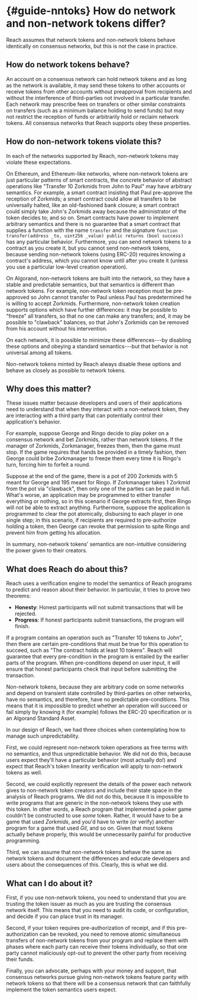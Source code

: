 # {#guide-nntoks} How do network and non-network tokens differ?

Reach assumes that network tokens and non-network tokens behave identically on consensus networks, but this is not the case in practice.

## How do network tokens behave?

An account on a consensus network can hold network tokens and as long as the network is available, it may send these tokens to other accounts or receive tokens from other accounts without preapproval from recipients and without the interference of third-parties not involved in a particular transfer.
Each network may prescribe fees on transfers or other similar constraints on transfers (such as a minimum balance holding to send funds) but may not restrict the reception of funds or arbitrarily hold or reclaim network tokens.
All consensus networks that Reach supports obey these properties.

## How do non-network tokens violate this?

In each of the networks supported by Reach, non-network tokens may violate these expectations.

On Ethereum, and Ethereum-like networks, where non-network tokens are just particular patterns of smart contracts, the concrete behavior of abstract operations like "Transfer 10 Zorkmids from John to Paul" may have arbitrary semantics.
For example, a smart contract insisting that Paul pre-approve the reception of Zorkmids;
a smart contract could allow all transfers to be universally halted, like an old-fashioned bank closure;
a smart contract could simply take John's Zorkmids away because the administrator of the token decides to;
and so on.
Smart contracts have power to implement arbitrary semantics and there is no guarantee that a smart contract that supplies a function with the name `transfer` and the signature `function transfer(address _to, uint256 _value) public returns (bool success)` has any particular behavior.
Furthermore, you can send network tokens to a contract as you create it, but you cannot send non-network tokens, because sending non-network tokens (using ERC-20) requires knowing a contract's address, which you cannot know until after you create it (unless you use a particular low-level creation operation).

On Algorand, non-network tokens are built into the network, so they have a stable and predictable semantics, but that semantics is different than network tokens.
For example, non-network token reception must be pre-approved so John cannot transfer to Paul unless Paul has predetermined he is willing to accept Zorkmids.
Furthermore, non-network token creation supports options which have further differences:
it may be possible to "freeze" all transfers, so that no one can make any transfers; and,
it may be possible to "clawback" balances, so that John's Zorkmids can be removed from his account without his intervention.

On each network, it is possible to minimize these differences---by disabling these options and obeying a standard semantics---but that behavior is not universal among all tokens.

Non-network tokens minted by Reach always disable these options and behave as closely as possible to network tokens.

## Why does this matter?

These issues matter because developers and users of their applications need to understand that when they interact with a non-network token, they are interacting with a third party that can potentially control their application's behavior.

For example, suppose George and Ringo decide to play poker on a consensus network and bet Zorkmids, rather than network tokens.
If the manager of Zorkmids, Zorkmanager, freezes them, then the game must stop.
If the game requires that hands be provided in a timely fashion, then George could bribe Zorkmanager to freeze them every time it is Ringo's turn, forcing him to forfeit a round.

Suppose at the end of the game, there is a pot of 200 Zorkmids with 5 meant for George and 195 meant for Ringo.
If Zorkmanager takes 1 Zorkmid from the pot via "clawback", then only one of the parties can be paid in full.
What's worse, an application may be programmed to either transfer everything or nothing, so in this scenario if George extracts first, then Ringo will not be able to extract anything.
Furthermore, suppose the application is programmed to clear the pot atomically, disbursing to each player in one single step;
in this scenario, if recipients are required to pre-authorize holding a token, then George can revoke that permission to spite Ringo and prevent him from getting his allocation.

In summary, non-network tokens' semantics are non-intuitive considering the power given to their creators.

## What does Reach do about this?

Reach uses a verification engine to model the semantics of Reach programs to predict and reason about their behavior.
In particular, it tries to prove two theorems:
+ **Honesty**: Honest participants will not submit transactions that will be rejected.
+ **Progress**: If honest participants submit transactions, the program will finish.

If a program contains an operation such as "Transfer 10 tokens to John", then there are certain pre-conditions that must be true for this operation to succeed, such as "The contract holds at least 10 tokens".
Reach will guarantee that every pre-condition in the program is entailed by the earlier parts of the program.
When pre-conditions depend on user input, it will ensure that honest participants check that input before submitting the transaction.

Non-network tokens, because they are arbitrary code on some networks and depend on transient state controlled by third-parties on other networks, have no semantics, and therefore, have no predictable pre-conditions.
This means that it is impossible to predict whether an operation will succeed or fail simply by knowing it (for example) follows the ERC-20 specification or is an Algorand Standard Asset.

In our design of Reach, we had three choices when contemplating how to manage such unpredictability.

First, we could represent non-network token operations as free terms with no semantics, and thus unpredictable behavior.
We did not do this, because users expect they'll have a particular behavior (most actually do!) and expect that Reach's token linearity verification will apply to non-network tokens as well.

Second, we could explicitly represent the details of the power each network gives to non-network token creators and include their state space in the analysis of Reach programs.
We did not do this, because it is impossible to write programs that are generic in the non-network tokens they use with this token.
In other words, a Reach program that implemented a poker game couldn't be constructed to use _some_ token.
Rather, it would have to be a game that used _Zorkmids_, and you'd have to write (or verify) another program for a game that used _Gil_, and so on.
Given that most tokens actually behave properly, this would be unnecessarily painful for productive programming.

Third, we can assume that non-network tokens behave the same as network tokens and document the differences and educate developers and users about the consequences of this.
Clearly, this is what we did.

## What can I do about it?

First, if you use non-network tokens, you need to understand that you are trusting the token issuer as much as you are trusting the consensus network itself.
This means that you need to audit its code, or configuration, and decide if you can place trust in its manager.

Second, if your token requires pre-authorization of receipt, and if this pre-authorization can be revoked, you need to remove atomic simultaneous transfers of non-network tokens from your program and replace them with phases where each party can receive their tokens individually, so that one party cannot maliciously opt-out to prevent the other party from receiving their funds.

Finally, you can advocate, perhaps with your money and support, that consensus networks pursue giving non-network tokens feature parity with network tokens so that there will be a consensus network that can faithfully implement the token semantics users expect.